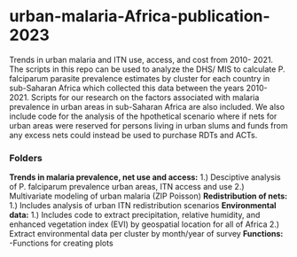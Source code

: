 # urban-malaria-Africa-publication-2023
Trends in urban malaria and ITN use, access, and cost from 2010- 2021.
The scripts in this repo can be used to analyze the DHS/ MIS to calculate P. falciparum parasite prevalence estimates by cluster for each country in sub-Saharan Africa which collected this data between the years 2010- 2021. Scripts for our research on the factors associated with malaria prevalence in urban areas in sub-Saharan Africa are also included. We also include code for the analysis of the hpothetical scenario where if nets for urban areas were reserved for persons living in urban slums and funds from any excess nets could instead be used to purchase RDTs and ACTs.

### Folders
**Trends in malaria prevalence, net use and access:** 
1.) Desciptive analysis of P. falciparum prevalence urban areas, ITN access and use
2.) Multivariate modeling of urban malaria (ZIP Poisson)
**Redistribution of nets:**
1.) Includes analysis of urban ITN redistribution scenarios
**Environmental data:**
1.) Includes code to extract precipitation, relative humidity, and enhanced vegetation index (EVI) by geospatial location for all of Africa
2.) Extract environmental data per cluster by month/year of survey
**Functions:**
-Functions for creating plots
